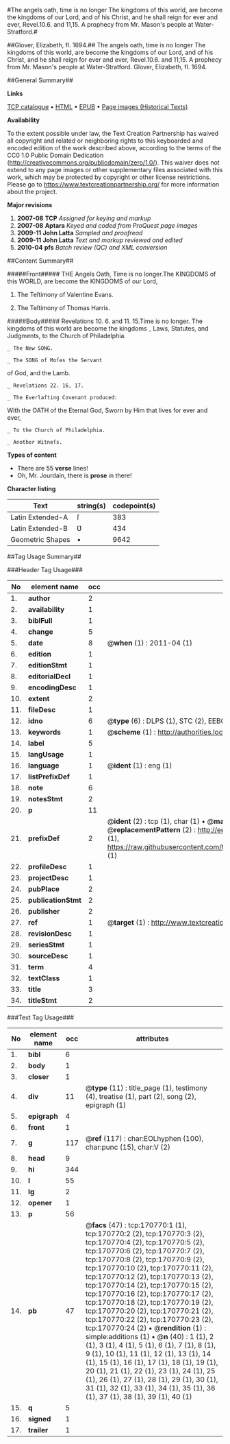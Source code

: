 #The angels oath, time is no longer The kingdoms of this world, are become the kingdoms of our Lord, and of his Christ, and he shall reign for ever and ever, Revel.10.6. and 11,15. A prophecy from Mr. Mason's people at Water-Stratford.#

##Glover, Elizabeth, fl. 1694.##
The angels oath, time is no longer The kingdoms of this world, are become the kingdoms of our Lord, and of his Christ, and he shall reign for ever and ever, Revel.10.6. and 11,15. A prophecy from Mr. Mason's people at Water-Stratford.
Glover, Elizabeth, fl. 1694.

##General Summary##

**Links**

[TCP catalogue](http://www.ota.ox.ac.uk/tcp/)  • 
[HTML](http://tei.it.ox.ac.uk/tcp/Texts-HTML/free/A75/A75349.html)  • 
[EPUB](http://tei.it.ox.ac.uk/tcp/Texts-EPUB/free/A75/A75349.epub) • 
[Page images (Historical Texts)](https://historicaltexts.jisc.ac.uk/eebo-99896744e)

**Availability**

To the extent possible under law, the Text Creation Partnership has waived all copyright and related or neighboring rights to this keyboarded and encoded edition of the work described above, according to the terms of the CC0 1.0 Public Domain Dedication (http://creativecommons.org/publicdomain/zero/1.0/). This waiver does not extend to any page images or other supplementary files associated with this work, which may be protected by copyright or other license restrictions. Please go to https://www.textcreationpartnership.org/ for more information about the project.

**Major revisions**

1. __2007-08__ __TCP__ *Assigned for keying and markup*
1. __2007-08__ __Aptara__ *Keyed and coded from ProQuest page images*
1. __2009-11__ __John Latta__ *Sampled and proofread*
1. __2009-11__ __John Latta__ *Text and markup reviewed and edited*
1. __2010-04__ __pfs__ *Batch review (QC) and XML conversion*

##Content Summary##

#####Front#####
THE
Angels Oath,
Time is no longer.The KINGDOMS of this
WORLD, are become
the KINGDOMS of our
Lord, 
1. The Teſtimony of Valentine Evans.

1. The Teſtimony of Thomas Harris.

#####Body#####
Revelations 10. 6. and 11. 15.Time is no longer. The kingdoms of this world are
become the kingdoms 
    _ Laws, Statutes, and Judgments, to
the Church of Philadelphia.

    _ The New SONG.

    _ The SONG of Moſes the Servant
of God, and the Lamb.

    _ Revelations 22. 16, 17.

    _ The Everlaſting Covenant produced:
With the OATH of the Eternal God,
Sworn by Him that lives for ever and ever,

    _ To the Church of Philadelphia.

    _ Another Witneſs.

**Types of content**

  * There are 55 **verse** lines!
  * Oh, Mr. Jourdain, there is **prose** in there!

**Character listing**


|Text|string(s)|codepoint(s)|
|---|---|---|
|Latin Extended-A|ſ|383|
|Latin Extended-B|Ʋ|434|
|Geometric Shapes|▪|9642|

##Tag Usage Summary##

###Header Tag Usage###

|No|element name|occ|attributes|
|---|---|---|---|
|1.|__author__|2||
|2.|__availability__|1||
|3.|__biblFull__|1||
|4.|__change__|5||
|5.|__date__|8| @__when__ (1) : 2011-04 (1)|
|6.|__edition__|1||
|7.|__editionStmt__|1||
|8.|__editorialDecl__|1||
|9.|__encodingDesc__|1||
|10.|__extent__|2||
|11.|__fileDesc__|1||
|12.|__idno__|6| @__type__ (6) : DLPS (1), STC (2), EEBO-CITATION (1), PROQUEST (1), VID (1)|
|13.|__keywords__|1| @__scheme__ (1) : http://authorities.loc.gov/ (1)|
|14.|__label__|5||
|15.|__langUsage__|1||
|16.|__language__|1| @__ident__ (1) : eng (1)|
|17.|__listPrefixDef__|1||
|18.|__note__|6||
|19.|__notesStmt__|2||
|20.|__p__|11||
|21.|__prefixDef__|2| @__ident__ (2) : tcp (1), char (1)  •  @__matchPattern__ (2) : ([0-9\-]+):([0-9IVX]+) (1), (.+) (1)  •  @__replacementPattern__ (2) : http://eebo.chadwyck.com/downloadtiff?vid=$1&page=$2 (1), https://raw.githubusercontent.com/textcreationpartnership/Texts/master/tcpchars.xml#$1 (1)|
|22.|__profileDesc__|1||
|23.|__projectDesc__|1||
|24.|__pubPlace__|2||
|25.|__publicationStmt__|2||
|26.|__publisher__|2||
|27.|__ref__|1| @__target__ (1) : http://www.textcreationpartnership.org/docs/. (1)|
|28.|__revisionDesc__|1||
|29.|__seriesStmt__|1||
|30.|__sourceDesc__|1||
|31.|__term__|4||
|32.|__textClass__|1||
|33.|__title__|3||
|34.|__titleStmt__|2||


###Text Tag Usage###

|No|element name|occ|attributes|
|---|---|---|---|
|1.|__bibl__|6||
|2.|__body__|1||
|3.|__closer__|1||
|4.|__div__|11| @__type__ (11) : title_page (1), testimony (4), treatise (1), part (2), song (2), epigraph (1)|
|5.|__epigraph__|4||
|6.|__front__|1||
|7.|__g__|117| @__ref__ (117) : char:EOLhyphen (100), char:punc (15), char:V (2)|
|8.|__head__|9||
|9.|__hi__|344||
|10.|__l__|55||
|11.|__lg__|2||
|12.|__opener__|1||
|13.|__p__|56||
|14.|__pb__|47| @__facs__ (47) : tcp:170770:1 (1), tcp:170770:2 (2), tcp:170770:3 (2), tcp:170770:4 (2), tcp:170770:5 (2), tcp:170770:6 (2), tcp:170770:7 (2), tcp:170770:8 (2), tcp:170770:9 (2), tcp:170770:10 (2), tcp:170770:11 (2), tcp:170770:12 (2), tcp:170770:13 (2), tcp:170770:14 (2), tcp:170770:15 (2), tcp:170770:16 (2), tcp:170770:17 (2), tcp:170770:18 (2), tcp:170770:19 (2), tcp:170770:20 (2), tcp:170770:21 (2), tcp:170770:22 (2), tcp:170770:23 (2), tcp:170770:24 (2)  •  @__rendition__ (1) : simple:additions (1)  •  @__n__ (40) : 1 (1), 2 (1), 3 (1), 4 (1), 5 (1), 6 (1), 7 (1), 8 (1), 9 (1), 10 (1), 11 (1), 12 (1), 13 (1), 14 (1), 15 (1), 16 (1), 17 (1), 18 (1), 19 (1), 20 (1), 21 (1), 22 (1), 23 (1), 24 (1), 25 (1), 26 (1), 27 (1), 28 (1), 29 (1), 30 (1), 31 (1), 32 (1), 33 (1), 34 (1), 35 (1), 36 (1), 37 (1), 38 (1), 39 (1), 40 (1)|
|15.|__q__|5||
|16.|__signed__|1||
|17.|__trailer__|1||
